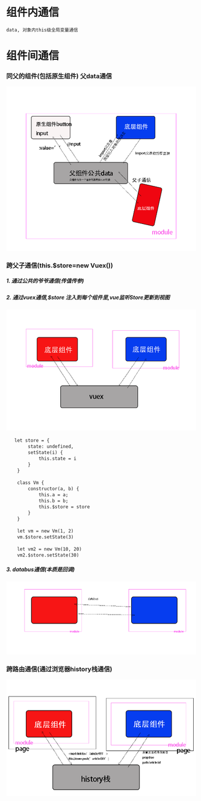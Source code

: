 
# 组件内通信

```
data, 对象内this级全局变量通信
```


# 组件间通信



###  同父的组件(包括原生组件) 父data通信

![](compon.tif)







### 跨父子通信(this.$store=new Vuex())

##### 1. 通过公共的爷爷通信(传值传参)

##### 2. 通过vuex通信,$store 注入到每个组件里,vue监听Store更新到视图
![](vuex.tif)


```
   let store = {
        state: undefined,
        setState(i) {
            this.state = i
        }
    }

    class Vm {
        constructor(a, b) {
            this.a = a;
            this.b = b;
            this.$store = store
        }
    }

    let vm = new Vm(1, 2)
    vm.$store.setState(3)

    let vm2 = new Vm(10, 20)
    vm2.$store.setState(30)

```

##### 3. databus通信(本质是回调)
![](bus.tif)

### 跨路由通信(通过浏览器history栈通信)



![](route.tif)
















